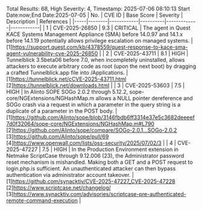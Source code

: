 Total Results: 68, High Severity: 4, Timestamp: 2025-07-06 08:10:13
Start Date:now;End Date:2025-07-05
| No. | CVE ID | Base Score | Severity | Description | References |
|-----|--------|------------|----------|-------------|------------|
| 1 | CVE-2025-26850 | 9.3  | CRITICAL | The agent in Quest KACE Systems Management Appliance (SMA) before 14.0.97 and 14.1.x before 14.1.19 potentially allows privilege escalation on managed systems. | [1]https://support.quest.com/kb/4378559/quest-response-to-kace-sma-agent-vulnerability-cve-2025-26850 |
| 2 | CVE-2025-43711 | 8.1  | HIGH | Tunnelblick 3.5beta06 before 7.0, when incompletely uninstalled, allows attackers to execute arbitrary code as root (upon the next boot) by dragging a crafted Tunnelblick.app file into /Applications. | [1]https://tunnelblick.net/cCVE-2025-43711.html<br>[2]https://tunnelblick.net/downloads.html |
| 3 | CVE-2025-53603 | 7.5  | HIGH | In Alinto SOPE SOGo 2.0.2 through 5.12.2, sope-core/NGExtensions/NGHashMap.m allows a NULL pointer dereference and SOGo crash via a request in which a parameter in the query string is a duplicate of a parameter in the POST body. | [1]https://github.com/Alinto/sope/blob/3146fbdb6ff3314e37e5c3682deeeef7d0f32064/sope-core/NGExtensions/NGHashMap.m#L790<br>[2]https://github.com/Alinto/sope/compare/SOGo-2.0.1...SOGo-2.0.2<br>[3]https://github.com/Alinto/sope/pull/69<br>[4]https://www.openwall.com/lists/oss-security/2025/07/02/3 |
| 4 | CVE-2025-47227 | 7.5  | HIGH | In the Production Environment extension in Netmake ScriptCase through 9.12.006 (23), the Administrator password reset mechanism is mishandled. Making both a GET and a POST request to login.php.is sufficient. An unauthenticated attacker can then bypass authentication via administrator account takeover. | [1]https://github.com/synacktiv/CVE-2025-47227_CVE-2025-47228<br>[2]https://www.scriptcase.net/changelog/<br>[3]https://www.synacktiv.com/advisories/scriptcase-pre-authenticated-remote-command-execution |

